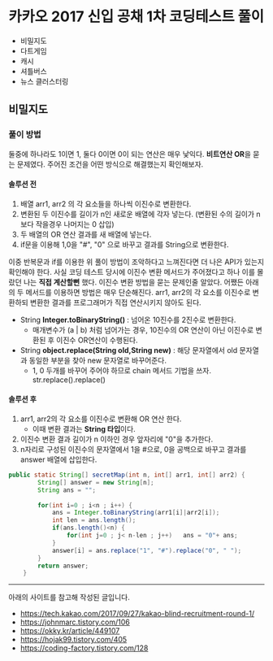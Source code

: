 # 카카오 2017 신입 공채 1차 코딩테스트 풀이
- 비밀지도
- 다트게임
- 캐시
- 셔틀버스
- 뉴스 클러스터링


## 비밀지도
### 풀이 방법 
둘중에 하나라도 1이면 1, 둘다 0이면 0이 되는 연산은 매우 낯익다. **비트연산 OR**을 묻는 문제였다. 주어진 조건을 어떤 방식으로 해결했는지 확인해보자.

#### 솔루션 전
1. 배열 arr1, arr2 의 각 요소들을 하나씩 이진수로 변환한다.
2. 변환된 두 이진수를 길이가 n인 새로운 배열에 각자 넣는다. (변환된 수의 길이가 n 보다 작을경우 나머지는 0 삽입)
3. 두 배열의 OR 연산 결과를 새 배열에 넣는다.
4. if문을 이용해 1,0을 "#", "0" 으로 바꾸고 결과를 String으로 변환한다.


이중 반복문과 if를 이용한 위 풀이 방법이 조악하다고 느껴진다면 더 나은 API가 있는지 확인해야 한다. 사실 코딩 테스트 당시에 이진수 변환 메서드가 주어졌다고 하나 이를 몰랐던 나는 **직접 계산할뻔** 했다. 이진수 변환 방법을 묻는 문제인줄 알았다. 어쨌든 아래의 두 메서드를 이용하면 방법은 매우 단순해진다. arr1, arr2의 각 요소를 이진수로 변환하되 변환한 결과를 프로그래머가 직접 연산시키지 않아도 된다.
- String **Integer.toBinaryString()** : 넘어온 10진수를 2진수로 변환한다. 
	- 매개변수가 (a | b) 처럼 넘어가는 경우, 10진수의 OR 연산이 아닌 이진수로 변환된 후 이진수 OR연산이 수행된다.
- String **object.replace(String old,String new)** : 해당 문자열에서 old 문자열과 동일한 부분을 찾아 new 문자열로 바꾸어준다.
	- 1, 0 두개를 바꾸어 주어야 하므로 chain 메서드 기법을 쓰자. str.replace().replace()

#### 솔루션 후
1. arr1, arr2의 각 요소를 이진수로 변환해 OR 연산 한다.
	- 이때 변환 결과는 **String 타입**이다.
2. 이진수 변환 결과 길이가 n 이하인 경우 앞자리에 "0"을 추가한다.
3. n자리로 구성된 이진수의 문자열에서 1을 #으로, 0을 공백으로 바꾸고 결과를 answer 배열에 삽입한다.

```java
public static String[] secretMap(int n, int[] arr1, int[] arr2) {
		String[] answer = new String[n];
		String ans = "";
		
		for(int i=0 ; i<n ; i++) {		
			ans = Integer.toBinaryString(arr1[i]|arr2[i]);
			int len = ans.length();
			if(ans.length()<n) {
				for(int j=0 ; j< n-len ; j++)	ans = "0"+ ans;
			}
			answer[i] = ans.replace("1", "#").replace("0", " ");
		}
		return answer;
	}
```



---
아래의 사이트를 참고해 작성된 글입니다.
- https://tech.kakao.com/2017/09/27/kakao-blind-recruitment-round-1/
- https://johnmarc.tistory.com/106
- https://okky.kr/article/449107
- https://hojak99.tistory.com/405
- https://coding-factory.tistory.com/128